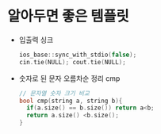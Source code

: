 # 알아두면 좋은 템플릿

- 입출력 싱크

  ```cpp
  ios_base::sync_with_stdio(false);
  cin.tie(NULL); cout.tie(NULL);
  ```

- 숫자로 된 문자 오름차순 정리 cmp

  ```cpp
  // 문자열 숫자 크기 비교  
  bool cmp(string a, string b){
  	if(a.size() == b.size()) return a<b;
  	return a.size() <b.size();
  }
  ```